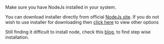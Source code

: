 Make sure you have NodeJs installed in your system.

You can download installer directly from official [NodeJs site](https://nodejs.org/en/#download). If you do not wish to use installer for downloading then [click here](https://nodejs.org/en/download/package-manager/) to view other options

Still finding it difficult to install node, check this [blog](http://blog.teamtreehouse.com/install-node-js-npm-windows), to find step wise installation.
